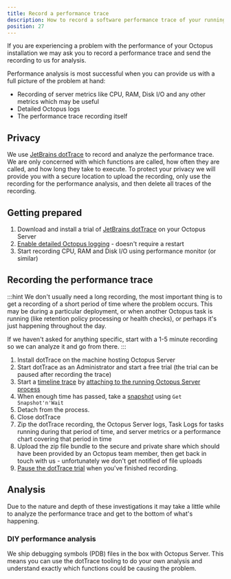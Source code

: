 ```yaml
---
title: Record a performance trace
description: How to record a software performance trace of your running Octopus Server so we can solve performance issues.
position: 27
---
```


If you are experiencing a problem with the performance of your Octopus installation we may ask you to record a performance trace and send the recording to us for analysis.

Performance analysis is most successful when you can provide us with a full picture of the problem at hand:

- Recording of server metrics like CPU, RAM, Disk I/O and any other metrics which may be useful
- Detailed Octopus logs
- The performance trace recording itself

## Privacy

We use [JetBrains dotTrace](https://www.jetbrains.com/profiler/) to record and analyze the performance trace. We are only concerned with which functions are called, how often they are called, and how long they take to execute. To protect your privacy we will provide you with a secure location to upload the recording, only use the recording for the performance analysis, and then delete all traces of the recording.

## Getting prepared

1. Download and install a trial of [JetBrains dotTrace](https://www.jetbrains.com/profiler/) on your Octopus Server
2. [Enable detailed Octopus logging](/docs/support/log-files.md) - doesn't require a restart
3. Start recording CPU, RAM and Disk I/O using performance monitor (or similar)

## Recording the performance trace

:::hint
We don't usually need a long recording, the most important thing is to get a recording of a short period of time where the problem occurs. This may be during a particular deployment, or when another Octopus task is running (like retention policy processing or health checks), or perhaps it's just happening throughout the day.

If we haven't asked for anything specific, start with a 1-5 minute recording so we can analyze it and go from there.
:::

1. Install dotTrace on the machine hosting Octopus Server
2. Start dotTrace as an Administrator and start a free trial (the trial can be paused after recording the trace)
3. Start a [timeline trace](https://www.jetbrains.com/help/profiler/10.0/Concurrency_Profiling_Timeline_.html) by [attaching to the running Octopus Server process](https://www.jetbrains.com/help/profiler/10.0/Profile_Running_Process.html)
4. When enough time has passed, take a [snapshot](https://www.jetbrains.com/help/profiler/10.0/Profiling_Guidelines__Launching_and_Controlling_the_Profiling_Process.html) using `Get Snapshot'n'Wait`
5. Detach from the process.
6. Close dotTrace
7. Zip the dotTrace recording, the Octopus Server logs, Task Logs for tasks running during that period of time, and server metrics or a performance chart covering that period in time
8. Upload the zip file bundle to the secure and private share which should have been provided by an Octopus team member, then get back in touch with us - unfortunately we don't get notified of file uploads
9. [Pause the dotTrace trial](https://www.jetbrains.com/help/profiler/10.0/Configuring_dotTrace__Configuring_License_Information.html) when you've finished recording. 

## Analysis

Due to the nature and depth of these investigations it may take a little while to analyze the performance trace and get to the bottom of what's happening.

### DIY performance analysis

We ship debugging symbols (PDB) files in the box with Octopus Server. This means you can use the dotTrace tooling to do your own analysis and understand exactly which functions could be causing the problem.
